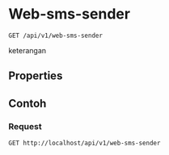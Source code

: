 # Web-sms-sender
```http
GET /api/v1/web-sms-sender
```
keterangan
## Properties
## Contoh
### Request
```http
GET http://localhost/api/v1/web-sms-sender
```

